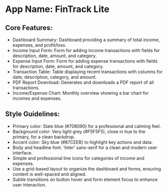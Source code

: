 # **App Name**: FinTrack Lite

## Core Features:

- Dashboard Summary: Dashboard providing a summary of total income, expenses, and profit/loss.
- Income Input Form: Form for adding income transactions with fields for description, date, amount, and category.
- Expense Input Form: Form for adding expense transactions with fields for description, date, amount, and category.
- Transaction Table: Table displaying recent transactions with columns for date, description, category, and amount.
- PDF Report Download: Generates and downloads a PDF report of all transactions.
- Income/Expense Chart: Monthly overview showing a bar chart for incomes and expenses.

## Style Guidelines:

- Primary color: Slate blue (#708090) for a professional and calming feel.
- Background color: Very light grey (#F5F5F5), close in hue to the primary, for a clean backdrop.
- Accent color: Sky blue (#87CEEB) to highlight key actions and data.
- Body and headline font: 'Inter' sans-serif for a clean and modern user interface.
- Simple and professional line icons for categories of income and expenses.
- Use a grid-based layout to organize the dashboard and forms, ensuring content is well-spaced and aligned.
- Subtle transitions on button hover and form element focus to enhance user interaction.
